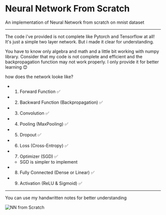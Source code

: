 # Neural Network From Scratch
An implementation of Neural Network from scratch on mnist dataset
__________
The code i've provided is not complete like Pytorch and Tensorflow at all! It's just a simple two layer network. But i made it clear for understanding. 

You have to know only algebra and math and a little bit working with numpy library.
Consider that my code is not complete and efficient and the backpropagation function may not work properly. I only provide it for better learning 😊

how does the network looke like?
* 1. Forward Function ✅
* 2. Backward Function (Backpropagation) ✅
* 3. Convolution ✅
* 4. Pooling (MaxPooling) ✅
* 5. Dropout ✅
* 6. Loss (Cross-Entropy) ✅
* 7. Optimizer (SGD) ✅
    * SGD is simpler to implement
* 8. Fully Connected (Dense or Linear) ✅
* 9. Activation (ReLU & Sigmoid) ✅
__________
You can use my handwritten notes for better understanding

![NN from Scratch](https://github.com/user-attachments/assets/9ffb208a-bc2f-4d06-9a9a-7e2d4ec12ece)
